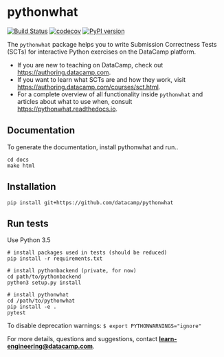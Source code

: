 # pythonwhat

[![Build Status](https://travis-ci.org/datacamp/pythonwhat.svg?branch=master)](https://travis-ci.org/datacamp/pythonwhat)
[![codecov](https://codecov.io/gh/datacamp/pythonwhat/branch/master/graph/badge.svg)](https://codecov.io/gh/datacamp/pythonwhat)
[![PyPI version](https://badge.fury.io/py/pythonwhat.svg)](https://badge.fury.io/py/pythonwhat)

The `pythonwhat` package helps you to write Submission Correctness Tests (SCTs) for interactive Python exercises on the DataCamp platform.

- If you are new to teaching on DataCamp, check out https://authoring.datacamp.com.
- If you want to learn what SCTs are and how they work, visit https://authoring.datacamp.com/courses/sct.html.
- For a complete overview of all functionality inside `pythonwhat` and articles about what to use when, consult https://pythonwhat.readthedocs.io.

## Documentation

To generate the documentation, install pythonwhat and run..

```
cd docs
make html
```

## Installation

```
pip install git+https://github.com/datacamp/pythonwhat
```

## Run tests

Use Python 3.5

```
# install packages used in tests (should be reduced)
pip install -r requirements.txt

# install pythonbackend (private, for now)
cd path/to/pythonbackend
python3 setup.py install

# install pythonwhat
cd /path/to/pythonwhat
pip install -e .
pytest
```

To disable deprecation warnings: `$ export PYTHONWARNINGS="ignore"`

For more details, questions and suggestions, contact <b>learn-engineering@datacamp.com</b>.
